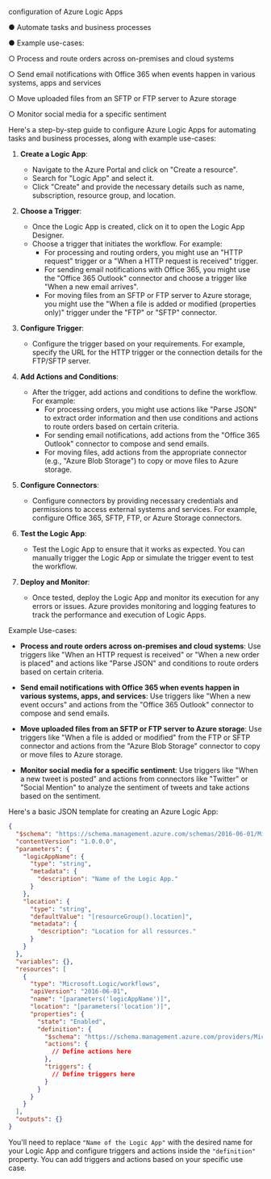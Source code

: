 configuration of Azure Logic Apps

●	Automate tasks and business processes

●	Example use-cases:

○	Process and route orders across on-premises and cloud systems

○	Send email notifications with Office 365 when events happen in various systems, apps and services

○	Move uploaded files from an SFTP or FTP server to Azure storage

○	Monitor social media for a specific sentiment




Here's a step-by-step guide to configure Azure Logic Apps for automating tasks and business processes, along with example use-cases:

1. **Create a Logic App**: 
   - Navigate to the Azure Portal and click on "Create a resource".
   - Search for "Logic App" and select it.
   - Click "Create" and provide the necessary details such as name, subscription, resource group, and location.

2. **Choose a Trigger**: 
   - Once the Logic App is created, click on it to open the Logic App Designer.
   - Choose a trigger that initiates the workflow. For example:
     - For processing and routing orders, you might use an "HTTP request" trigger or a "When a HTTP request is received" trigger.
     - For sending email notifications with Office 365, you might use the "Office 365 Outlook" connector and choose a trigger like "When a new email arrives".
     - For moving files from an SFTP or FTP server to Azure storage, you might use the "When a file is added or modified (properties only)" trigger under the "FTP" or "SFTP" connector.

3. **Configure Trigger**: 
   - Configure the trigger based on your requirements. For example, specify the URL for the HTTP trigger or the connection details for the FTP/SFTP server.

4. **Add Actions and Conditions**:
   - After the trigger, add actions and conditions to define the workflow. For example:
     - For processing orders, you might use actions like "Parse JSON" to extract order information and then use conditions and actions to route orders based on certain criteria.
     - For sending email notifications, add actions from the "Office 365 Outlook" connector to compose and send emails.
     - For moving files, add actions from the appropriate connector (e.g., "Azure Blob Storage") to copy or move files to Azure storage.

5. **Configure Connectors**:
   - Configure connectors by providing necessary credentials and permissions to access external systems and services. For example, configure Office 365, SFTP, FTP, or Azure Storage connectors.

6. **Test the Logic App**:
   - Test the Logic App to ensure that it works as expected. You can manually trigger the Logic App or simulate the trigger event to test the workflow.

7. **Deploy and Monitor**:
   - Once tested, deploy the Logic App and monitor its execution for any errors or issues. Azure provides monitoring and logging features to track the performance and execution of Logic Apps.

Example Use-cases:

- **Process and route orders across on-premises and cloud systems**: Use triggers like "When an HTTP request is received" or "When a new order is placed" and actions like "Parse JSON" and conditions to route orders based on certain criteria.

- **Send email notifications with Office 365 when events happen in various systems, apps, and services**: Use triggers like "When a new event occurs" and actions from the "Office 365 Outlook" connector to compose and send emails.

- **Move uploaded files from an SFTP or FTP server to Azure storage**: Use triggers like "When a file is added or modified" from the FTP or SFTP connector and actions from the "Azure Blob Storage" connector to copy or move files to Azure storage.

- **Monitor social media for a specific sentiment**: Use triggers like "When a new tweet is posted" and actions from connectors like "Twitter" or "Social Mention" to analyze the sentiment of tweets and take actions based on the sentiment.

Here's a basic JSON template for creating an Azure Logic App:

```json
{
  "$schema": "https://schema.management.azure.com/schemas/2016-06-01/Microsoft.Logic.json",
  "contentVersion": "1.0.0.0",
  "parameters": {
    "logicAppName": {
      "type": "string",
      "metadata": {
        "description": "Name of the Logic App."
      }
    },
    "location": {
      "type": "string",
      "defaultValue": "[resourceGroup().location]",
      "metadata": {
        "description": "Location for all resources."
      }
    }
  },
  "variables": {},
  "resources": [
    {
      "type": "Microsoft.Logic/workflows",
      "apiVersion": "2016-06-01",
      "name": "[parameters('logicAppName')]",
      "location": "[parameters('location')]",
      "properties": {
        "state": "Enabled",
        "definition": {
          "$schema": "https://schema.management.azure.com/providers/Microsoft.Logic/schemas/2016-06-01/workflowdefinition.json#",
          "actions": {
            // Define actions here
          },
          "triggers": {
            // Define triggers here
          }
        }
      }
    }
  ],
  "outputs": {}
}
```

You'll need to replace `"Name of the Logic App"` with the desired name for your Logic App and configure triggers and actions inside the `"definition"` property. You can add triggers and actions based on your specific use case.
